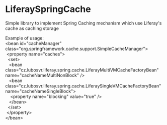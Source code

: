 # LiferaySpringCache
Simple library to implement Spring Caching mechanism which use Liferay's cache as caching storage

Example of usage:<br>
    &lt;bean id="cacheManager" class="org.springframework.cache.support.SimpleCacheManager"&gt;<br>
        &nbsp;&lt;property name="caches"&gt;<br>
            &nbsp;&nbsp;&lt;set&gt;<br>
                &nbsp;&nbsp;&nbsp;&lt;bean class="cz.lubosvr.liferay.spring.cache.LiferayMultiVMCacheFactoryBean" name="cacheNameMultiNonBlock" /&gt;<br>
                &nbsp;&nbsp;&nbsp;&lt;bean class="cz.lubosvr.liferay.spring.cache.LiferaySingleVMCacheFactoryBean" name="cacheNameSingleBlock"&gt;<br>
                    &nbsp;&nbsp;&nbsp;&nbsp;&lt;property name="blocking" value="true" /&gt;<br>
                &nbsp;&nbsp;&nbsp;&lt;/bean&gt;<br>
            &nbsp;&nbsp;&lt;/set&gt;<br>
        &nbsp;&lt;/property&gt;<br>
    &lt;/bean&gt;<br>
